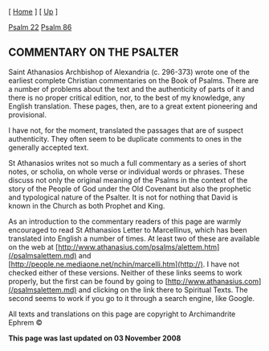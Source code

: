 \[ [Home](index.md) \] \[ [Up](athanasios_of_alexandria.md) \]

[Psalm 22](psalm_22.md)
[Psalm 86](psalm_86.md)

COMMENTARY ON THE PSALTER
-------------------------

Saint Athanasios Archbishop of Alexandria (c. 296-373) wrote one of the earliest complete Christian commentaries on the Book of Psalms. There are a number of problems about the text and the authenticity of parts of it and there is no proper critical edition, nor, to the best of my knowledge, any English translation. These pages, then, are to a great extent pioneering and provisional.

I have not, for the moment, translated the passages that are of suspect authenticity. They often seem to be duplicate comments to ones in the generally accepted text.

St Athanasios writes not so much a full commentary as a series of short notes, or scholia, on whole verse or individual words or phrases. These discuss not only the original meaning of the Psalms in the context of the story of the People of God under the Old Covenant but also the prophetic and typological nature of the Psalter. It is not for nothing that David is known in the Church as both Prophet and King.

As an introduction to the commentary readers of this page are warmly encouraged to read St Athanasios Letter to Marcellinus, which has been translated into English a number of times. At least two of these are available on the web at [http://www.athanasius.com/psalms/alettem.htm](/psalmsalettem.md) and [http://people.ne.mediaone.net/nchin/marcelli.htm](http://). I have not checked either of these versions. Neither of these links seems to work properly, but the first can be found by going to [http://www.athanasius.com](/psalmsalettem.md) and clicking on the link there to Spiritual Texts. The second seems to work if you go to it through a search engine, like Google.

All texts and translations on this page are copyright to
Archimandrite Ephrem ©

**This page was last updated on 03 November 2008**
